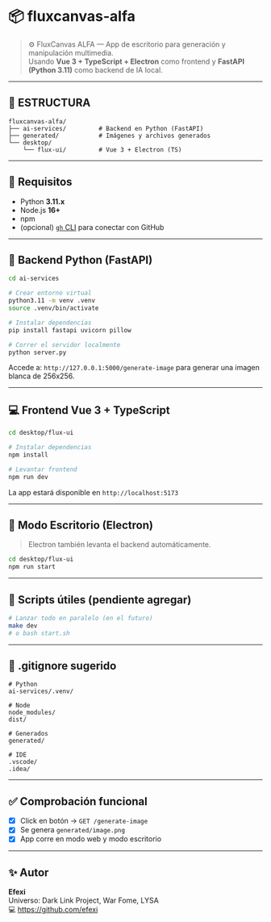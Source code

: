 # 📦 fluxcanvas-alfa

> ⚙️ FluxCanvas ALFA — App de escritorio para generación y manipulación multimedia.  
> Usando **Vue 3 + TypeScript + Electron** como frontend y **FastAPI (Python 3.11)** como backend de IA local.

---

## 🧱 ESTRUCTURA

```
fluxcanvas-alfa/
├── ai-services/         # Backend en Python (FastAPI)
├── generated/           # Imágenes y archivos generados
└── desktop/
    └── flux-ui/         # Vue 3 + Electron (TS)
```

---

## 🚀 Requisitos

- Python **3.11.x**
- Node.js **16+**
- npm
- (opcional) [`gh` CLI](https://cli.github.com/) para conectar con GitHub

---

## 🧠 Backend Python (FastAPI)

```bash
cd ai-services

# Crear entorno virtual
python3.11 -m venv .venv
source .venv/bin/activate

# Instalar dependencias
pip install fastapi uvicorn pillow

# Correr el servidor localmente
python server.py
```

Accede a: `http://127.0.0.1:5000/generate-image` para generar una imagen blanca de 256x256.

---

## 💻 Frontend Vue 3 + TypeScript

```bash
cd desktop/flux-ui

# Instalar dependencias
npm install

# Levantar frontend
npm run dev
```

La app estará disponible en `http://localhost:5173`

---

## 🧪 Modo Escritorio (Electron)

> Electron también levanta el backend automáticamente.

```bash
cd desktop/flux-ui
npm run start
```

---

## 🔧 Scripts útiles (pendiente agregar)

```bash
# Lanzar todo en paralelo (en el futuro)
make dev
# o bash start.sh
```

---

## 📂 .gitignore sugerido

```
# Python
ai-services/.venv/

# Node
node_modules/
dist/

# Generados
generated/

# IDE
.vscode/
.idea/
```

---

## ✅ Comprobación funcional

- [x] Click en botón → `GET /generate-image`
- [x] Se genera `generated/image.png`
- [x] App corre en modo web y modo escritorio

---

## ✨ Autor

**Efexi**  
Universo: Dark Link Project, War Fome, LYSA  
💻 https://github.com/efexi